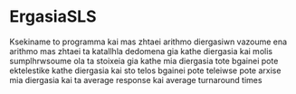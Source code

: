 # ErgasiaSLS
Ksekiname to programma 
kai mas zhtaei arithmo diergasiwn 
vazoume ena arithmo 
mas zhtaei ta katallhla dedomena gia kathe diergasia 
kai molis sumplhrwsoume ola ta stoixeia gia kathe mia diergasia 
tote bgainei pote ektelestike kathe diergasia
kai sto telos bgainei pote teleiwse pote arxise mia diergasia kai ta average response kai average turnaround times
